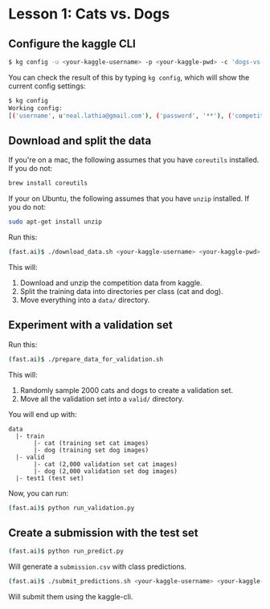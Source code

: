 # Lesson 1: Cats vs. Dogs

## Configure the kaggle CLI

```bash
$ kg config -u <your-kaggle-username> -p <your-kaggle-pwd> -c 'dogs-vs-cats-redux-kernels-edition'
```

You can check the result of this by typing `kg config`, which will show the current config settings:
```bash
$ kg config
Working config:
[('username', u'neal.lathia@gmail.com'), ('password', '**'), ('competition', u'dogs-vs-cats-redux-kernels-edition')]
```

## Download and split the data

If you're on a mac, the following assumes that you have `coreutils` installed. If you do not:
```bash
brew install coreutils
```

If your on Ubuntu, the following assumes that you have `unzip` installed. If you do not:
```bash
sudo apt-get install unzip
```

Run this:
```bash
(fast.ai)$ ./download_data.sh <your-kaggle-username> <your-kaggle-pwd>
```

This will:
1. Download and unzip the competition data from kaggle.
2. Split the training data into directories per class (cat and dog).
4. Move everything into a `data/` directory.

## Experiment with a validation set

Run this:
```bash
(fast.ai)$ ./prepare_data_for_validation.sh
```

This will:
1. Randomly sample 2000 cats and dogs to create a validation set.
2. Move all the validation set into a `valid/` directory.

You will end up with:
```
data
  |- train
       |- cat (training set cat images)
       |- dog (training set dog images)
  |- valid
       |- cat (2,000 validation set cat images)
       |- dog (2,000 validation set dog images)
  |- test1 (test set)
```

Now, you can run:

```bash
(fast.ai)$ python run_validation.py
```

## Create a submission with the test set

```bash
(fast.ai)$ python run_predict.py
```

Will generate a `submission.csv` with class predictions.

```bash
(fast.ai)$ ./submit_predictions.sh <your-kaggle-username> <your-kaggle-pwd>
```

Will submit them using the kaggle-cli.